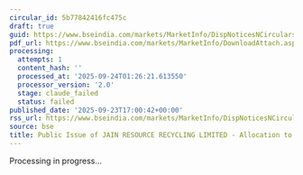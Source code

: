 ```yaml
---
circular_id: 5b77842416fc475c
draft: true
guid: https://www.bseindia.com/markets/MarketInfo/DispNoticesNCirculars.aspx?Noticeid={1EFA421B-8E28-42CC-8249-E3DB0DEBB01C}&noticeno=20250923-84&dt=09/23/2025&icount=84&totcount=84&flag=0
pdf_url: https://www.bseindia.com/markets/MarketInfo/DownloadAttach.aspx?id=20250923-84&attachedId=be0eb505-8010-45c2-9644-4b0da2423cbb
processing:
  attempts: 1
  content_hash: ''
  processed_at: '2025-09-24T01:26:21.613550'
  processor_version: '2.0'
  stage: claude_failed
  status: failed
published_date: '2025-09-23T17:00:42+00:00'
rss_url: https://www.bseindia.com/markets/MarketInfo/DispNoticesNCirculars.aspx?Noticeid={1EFA421B-8E28-42CC-8249-E3DB0DEBB01C}&noticeno=20250923-84&dt=09/23/2025&icount=84&totcount=84&flag=0
source: bse
title: Public Issue of JAIN RESOURCE RECYCLING LIMITED - Allocation to Anchor Investors
---
```


Processing in progress...